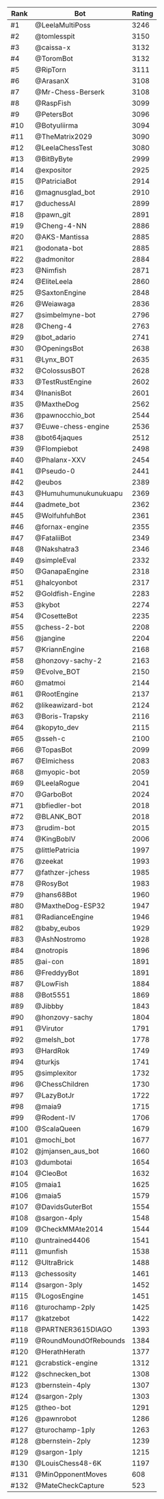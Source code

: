 Rank|Bot|Rating
---|---|---
#1|@LeelaMultiPoss|3246
#2|@tomlesspit|3150
#3|@caissa-x|3132
#4|@ToromBot|3132
#5|@RipTorn|3111
#6|@ArasanX|3108
#7|@Mr-Chess-Berserk|3108
#8|@RaspFish|3099
#9|@PetersBot|3096
#10|@Botyuliirma|3094
#11|@TheMatrix2029|3090
#12|@LeelaChessTest|3080
#13|@BitByByte|2999
#14|@expositor|2925
#15|@PatriciaBot|2914
#16|@magnusglad_bot|2910
#17|@duchessAI|2899
#18|@pawn_git|2891
#19|@Cheng-4-NN|2886
#20|@AKS-Mantissa|2885
#21|@odonata-bot|2885
#22|@admonitor|2884
#23|@Nimfish|2871
#24|@EliteLeela|2860
#25|@SaxtonEngine|2848
#26|@Weiawaga|2836
#27|@simbelmyne-bot|2796
#28|@Cheng-4|2763
#29|@bot_adario|2741
#30|@OpeningsBot|2638
#31|@Lynx_BOT|2635
#32|@ColossusBOT|2628
#33|@TestRustEngine|2602
#34|@InanisBot|2601
#35|@MaxtheDog|2562
#36|@pawnocchio_bot|2544
#37|@Euwe-chess-engine|2536
#38|@bot64jaques|2512
#39|@Flompiebot|2498
#40|@Phalanx-XXV|2454
#41|@Pseudo-0|2441
#42|@eubos|2389
#43|@Humuhumunukunukuapu|2369
#44|@admete_bot|2362
#45|@WolfuhfuhBot|2361
#46|@fornax-engine|2355
#47|@FataliiBot|2349
#48|@Nakshatra3|2346
#49|@simpleEval|2332
#50|@GanapaEngine|2318
#51|@halcyonbot|2317
#52|@Goldfish-Engine|2283
#53|@kybot|2274
#54|@CosetteBot|2235
#55|@chess-2-bot|2208
#56|@jangine|2204
#57|@KriannEngine|2168
#58|@honzovy-sachy-2|2163
#59|@Evolve_BOT|2150
#60|@matmoi|2144
#61|@RootEngine|2137
#62|@likeawizard-bot|2124
#63|@Boris-Trapsky|2116
#64|@kopyto_dev|2115
#65|@sseh-c|2100
#66|@TopasBot|2099
#67|@Elmichess|2083
#68|@myopic-bot|2059
#69|@LeelaRogue|2041
#70|@GarboBot|2024
#71|@bfiedler-bot|2018
#72|@BLANK_BOT|2018
#73|@rudim-bot|2015
#74|@KingBobIV|2006
#75|@littlePatricia|1997
#76|@zeekat|1993
#77|@fathzer-jchess|1985
#78|@RosyBot|1983
#79|@hans68Bot|1960
#80|@MaxtheDog-ESP32|1947
#81|@RadianceEngine|1946
#82|@baby_eubos|1929
#83|@AshNostromo|1928
#84|@notropis|1896
#85|@ai-con|1891
#86|@FreddyyBot|1891
#87|@LowFish|1884
#88|@Bot5551|1869
#89|@Jibbby|1843
#90|@honzovy-sachy|1804
#91|@Virutor|1791
#92|@melsh_bot|1778
#93|@HardRok|1749
#94|@turkjs|1741
#95|@simplexitor|1732
#96|@ChessChildren|1730
#97|@LazyBotJr|1722
#98|@maia9|1715
#99|@Rodent-IV|1706
#100|@ScalaQueen|1679
#101|@mochi_bot|1677
#102|@jmjansen_aus_bot|1660
#103|@dumbotai|1654
#104|@CleoBot|1632
#105|@maia1|1625
#106|@maia5|1579
#107|@DavidsGuterBot|1554
#108|@sargon-4ply|1548
#109|@CheckMMAte2014|1544
#110|@untrained4406|1541
#111|@munfish|1538
#112|@UltraBrick|1488
#113|@chessosity|1461
#114|@sargon-3ply|1452
#115|@LogosEngine|1451
#116|@turochamp-2ply|1425
#117|@katzebot|1422
#118|@PARTNER3615DIAGO|1393
#119|@RoundMoundOfRebounds|1384
#120|@HerathHerath|1377
#121|@crabstick-engine|1312
#122|@schnecken_bot|1308
#123|@bernstein-4ply|1307
#124|@sargon-2ply|1303
#125|@theo-bot|1291
#126|@pawnrobot|1286
#127|@turochamp-1ply|1263
#128|@bernstein-2ply|1239
#129|@sargon-1ply|1215
#130|@LouisChess48-6K|1197
#131|@MinOpponentMoves|608
#132|@MateCheckCapture|523
